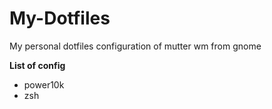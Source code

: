 # My-Dotfiles
My personal dotfiles configuration of mutter wm from gnome

**List of config**
+ power10k
+ zsh
